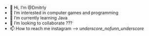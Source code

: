 - 👋 Hi, I’m @Dmitrly
- 👀 I’m interested in computer games and programming
- 🌱 I’m currently learning Java
- 💞️ I’m looking to collaborate ???
- 📫 How to reach me instagram --> _underscore_nofunn_underscore_

<!---
Dmitrly/Dmitrly is a ✨ special ✨ repository because its `README.md` (this file) appears on your GitHub profile.
You can click the Preview link to take a look at your changes.
--->
